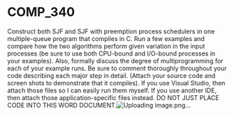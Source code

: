 # COMP_340
Construct both SJF and SJF with preemption process schedulers in one multiple-queue program that compiles in C. Run a few examples and compare how the two algorithms perform given variation in the input processes (be sure to use both CPU-bound and I/O-bound processes in your examples). Also, formally discuss the degree of multiprogramming for each of your example runs. Be sure to comment thoroughly throughout your code describing each major step in detail. (Attach your source code and screen shots to demonstrate that it compiles).  If you use Visual Studio, then attach those files so I can easily run them myself. If you use another IDE, then attach those application-specific files instead. DO NOT JUST PLACE CODE INTO THIS WORD DOCUMENT.![Uploading image.png…]()
